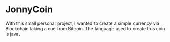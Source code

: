 # JonnyCoin

With this small personal project, I wanted to create a simple currency via Blockchain taking a cue from Bitcoin. 
The language used to create this coin is java.

